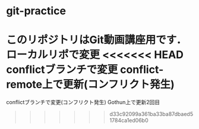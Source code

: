# git-practice
このリポジトリはGit動画講座用です．
ローカルリポで変更
<<<<<<< HEAD
conflictブランチで変更
conflict-remote上で更新(コンフリクト発生)
=======
conflictブランチで変更(コンフリクト発生)
Gothun上で更新2回目
>>>>>>> d33c92099a361ba33ba87dbaed51784ca1ed06b0
